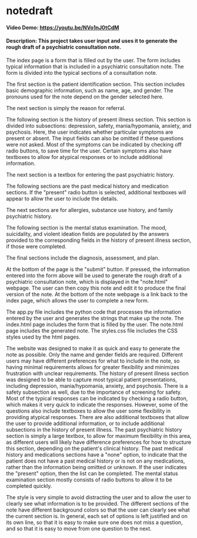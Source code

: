 # notedraft
#### Video Demo:  https://youtu.be/NVo1nJ0tCdM
#### Description: This project takes user input and uses it to generate the rough draft of a psychiatric consultation note.

The index page is a form that is filled out by the user. The form includes typical information that is included in a psychiatric consultation note. The form is divided into the typical sections of a consultation note.

The first section is the patient identification section. This section includes basic demographic information, such as name, age, and gender. The pronouns used for the note depend on the gender selected here.

The next section is simply the reason for referral.

The following section is the history of present illness section. This section is divided into subsections: depression, safety, mania/hypomania, anxiety, and psychosis. Here, the user indicates whether particular symptoms are present or absent. The input fields can also be omitted if these questions were not asked. Most of the symptoms can be indicated by checking off radio buttons, to save time for the user. Certain symptoms also have textboxes to allow for atypical responses or to include additional information.

The next section is a textbox for entering the past psychiatric history.

The following sections are the past medical history and medication sections. If the "present" radio button is selected, additional textboxes will appear to allow the user to include the details.

The next sections are for allergies, substance use history, and family psychiatric history.

The following section is the mental status examination. The mood, suicidality, and violent ideation fields are populated by the answers provided to the corresponding fields in the history of present illness section, if those were completed.

The final sections include the diagnosis, assessment, and plan.

At the bottom of the page is the "submit" button. If pressed, the information entered into the form above will be used to generate the rough draft of a psychiatric consultation note, which is displayed in the "note.html" webpage. The user can then copy this note and edit it to produce the final version of the note. At the bottom of the note webpage is a link back to the index page, which allows the user to complete a new form.

The app.py file includes the python code that processes the information entered by the user and generates the strings that make up the note. The index.html page includes the form that is filled by the user. The note.html page includes the generated note. The styles.css file includes the CSS styles used by the html pages.

The website was designed to make it as quick and easy to generate the note as possible. Only the name and gender fields are required. Different users may have different preferences for what to include in the note, so having minimal requirements allows for greater flexibility and minimizes frustration with unclear requirements. The history of present illness section was designed to be able to capture most typical patient presentations, including depression, mania/hypomania, anxiety, and psychosis. There is a safety subsection as well, due to the importance of screening for safety. Most of the typical responses can be indicated by checking a radio button, which makes it very quick to indicate the responses. However, some of the questions also include textboxes to allow the user some flexibility in providing atypical responses. There are also additional textboxes that allow the user to provide additional information, or to include additional subsections in the history of present illness. The past psychiatric history section is simply a large textbox, to allow for maximum flexibility in this area, as different users will likely have difference preferences for how to structure this section, depending on the patient's clinical history. The past medical history and medications sections have a "none" option, to indicate that the patient does not have a past medical history or is not on any medications, rather than the information being omitted or unknown. If the user indicates the "present" option, then the list can be completed. The mental status examination section mostly consists of radio buttons to allow it to be completed quickly.

The style is very simple to avoid distracting the user and to allow the user to clearly see what information is to be provided. The different sections of the note have different background colors so that the user can clearly see what the current section is. In general, each set of options is left justified and on its own line, so that it is easy to make sure one does not miss a question, and so that it is easy to move from one question to the next.


